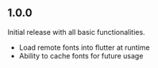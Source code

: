 ## 1.0.0

Initial release with all basic functionalities.
- Load remote fonts into flutter at runtime
- Ability to cache fonts for future usage

